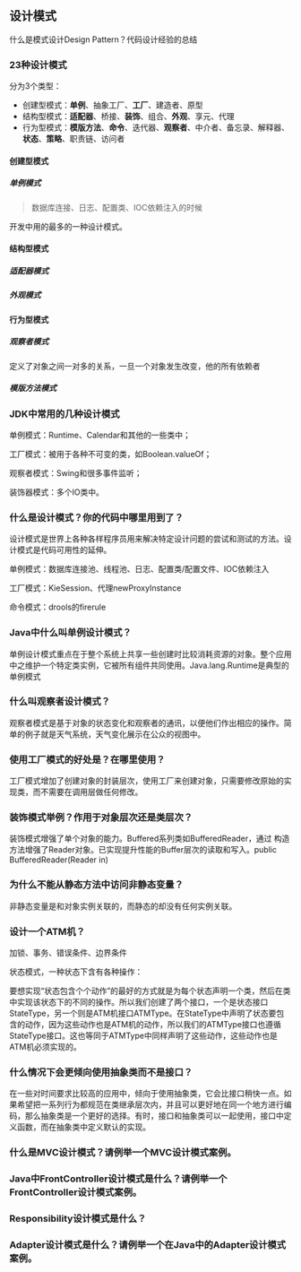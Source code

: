 ## 设计模式

什么是模式设计Design Pattern？代码设计经验的总结

### 23种设计模式

分为3个类型：

+ 创建型模式：**单例**、抽象工厂、**工厂**、建造者、原型
+ 结构型模式：**适配器**、桥接、**装饰**、组合、**外观**、享元、代理
+ 行为型模式：**模版方法**、**命令**、迭代器、**观察者**、中介者、备忘录、解释器、**状态**、**策略**、职责链、访问者

#### 创建型模式

##### 单例模式

> 数据库连接、日志、配置类、IOC依赖注入的时候

开发中用的最多的一种设计模式。





#### 结构型模式

##### 适配器模式



##### 外观模式



#### 行为型模式

##### 观察者模式

定义了对象之间一对多的关系，一旦一个对象发生改变，他的所有依赖者



##### 模版方法模式



### JDK中常用的几种设计模式

单例模式：Runtime、Calendar和其他的一些类中；

工厂模式：被用于各种不可变的类，如Boolean.valueOf；

观察者模式：Swing和很多事件监听；

装饰器模式：多个IO类中。

### 什么是设计模式？你的代码中哪里用到了？

设计模式是世界上各种各样程序员用来解决特定设计问题的尝试和测试的方法。设计模式是代码可用性的延伸。

单例模式：数据库连接池、线程池、日志、配置类/配置文件、IOC依赖注入

工厂模式：KieSession、代理newProxyInstance

命令模式：drools的firerule



### Java中什么叫单例设计模式？

单例设计模式重点在于整个系统上共享一些创建时比较消耗资源的对象。整个应用中之维护一个特定类实例，它被所有组件共同使用。Java.lang.Runtime是典型的单例模式

### 什么叫观察者设计模式？

观察者模式是基于对象的状态变化和观察者的通讯，以便他们作出相应的操作。简单的例子就是天气系统，天气变化展示在公众的视图中。

### 使用工厂模式的好处是？在哪里使用？

工厂模式增加了创建对象的封装层次，使用工厂来创建对象，只需要修改原始的实现类，而不需要在调用层做任何修改。

### 装饰模式举例？作用于对象层次还是类层次？

装饰模式增强了单个对象的能力。Buffered系列类如BufferedReader，通过 构造方法增强了Reader对象。已实现提升性能的Buffer层次的读取和写入。public BufferedReader(Reader in) 

### 为什么不能从静态方法中访问非静态变量？

非静态变量是和对象实例关联的，而静态的却没有任何实例关联。

### 设计一个ATM机？

加锁、事务、错误条件、边界条件

状态模式，一种状态下含有各种操作：

要想实现“状态包含个个动作”的最好的方式就是为每个状态声明一个类，然后在类中实现该状态下的不同的操作。所以我们创建了两个接口，一个是状态接口StateType，另一个则是ATM机接口ATMType。在StateType中声明了状态要包含的动作，因为这些动作也是ATM机的动作，所以我们的ATMType接口也遵循StateType接口。这也等同于ATMType中同样声明了这些动作，这些动作也是ATM机必须实现的。

### 什么情况下会更倾向使用抽象类而不是接口？

在一些对时间要求比较高的应用中，倾向于使用抽象类，它会比接口稍快一点。如果希望把一系列行为都规范在类继承层次内，并且可以更好地在同一个地方进行编码，那么抽象类是一个更好的选择。有时，接口和抽象类可以一起使用，接口中定义函数，而在抽象类中定义默认的实现。

### 什么是MVC设计模式？请例举一个MVC设计模式案例。

### Java中FrontController设计模式是什么？请例举一个FrontController设计模式案例。

### Responsibility设计模式是什么？

### Adapter设计模式是什么？请例举一个在Java中的Adapter设计模式案例。